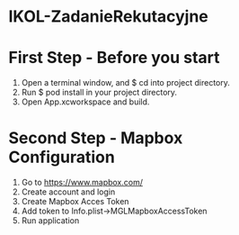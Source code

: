 # IKOL-ZadanieRekutacyjne

# First Step - Before you start

1. Open a terminal window, and $ cd into project directory.
2. Run $ pod install in your project directory.
3. Open App.xcworkspace and build.

# Second Step - Mapbox Configuration

1. Go to https://www.mapbox.com/
2. Create account and login
3. Create Mapbox Acces Token
4. Add token to Info.plist->MGLMapboxAccessToken
5. Run application
